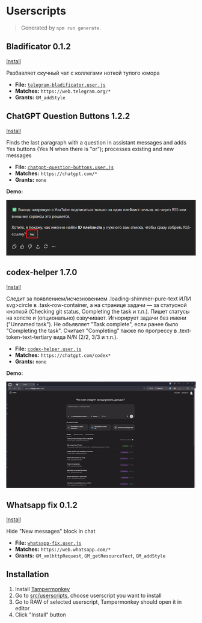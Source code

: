# Userscripts

> Generated by `npm run generate`.

## Bladificator 0.1.2

[Install](https://raw.githubusercontent.com/popstas/userscripts/refs/heads/master/src/userscripts/telegram-bladificator.user.js)

Разбавляет скучный чат с коллегами ноткой тупого юмора

- **File:** [`telegram-bladificator.user.js`](../../src/userscripts/telegram-bladificator.user.js)
- **Matches:** `https://web.telegram.org/*`
- **Grants:** `GM_addStyle`


## ChatGPT Question Buttons 1.2.2

[Install](https://raw.githubusercontent.com/popstas/userscripts/refs/heads/master/src/userscripts/chatgpt-question-buttons.user.js)

Finds the last paragraph with a question in assistant messages and adds Yes buttons (Yes N when there is "or"); processes existing and new messages

- **File:** [`chatgpt-question-buttons.user.js`](../../src/userscripts/chatgpt-question-buttons.user.js)
- **Matches:** `https://chatgpt.com/*`
- **Grants:** `none`

**Demo:**

![chatgpt-question-buttons.png](../../assets/demo/chatgpt-question-buttons.png)

## codex-helper 1.7.0

[Install](https://raw.githubusercontent.com/popstas/userscripts/refs/heads/master/src/userscripts/codex-helper.user.js)

Следит за появлением/исчезновением .loading-shimmer-pure-text ИЛИ svg>circle в .task-row-container, а на странице задачи — за статусной кнопкой (Checking git status, Completing the task и т.п.). Пишет статусы на холсте и (опционально) озвучивает. Игнорирует задачи без имени ("Unnamed task"). Не объявляет "Task complete", если ранее было "Completing the task". Считает "Completing" также по прогрессу в .text-token-text-tertiary вида N/N (2/2, 3/3 и т.п.).

- **File:** [`codex-helper.user.js`](../../src/userscripts/codex-helper.user.js)
- **Matches:** `https://chatgpt.com/codex*`
- **Grants:** `none`

**Demo:**

![codex-helper.gif](../../assets/demo/codex-helper.gif)

## Whatsapp fix 0.1.2

[Install](https://raw.githubusercontent.com/popstas/userscripts/refs/heads/master/src/userscripts/whatsapp-fix.user.js)

Hide "New messages" block in chat

- **File:** [`whatsapp-fix.user.js`](../../src/userscripts/whatsapp-fix.user.js)
- **Matches:** `https://web.whatsapp.com/*`
- **Grants:** `GM_xmlhttpRequest`, `GM_getResourceText`, `GM_addStyle`


## Installation
1. Install [Tampermonkey](https://www.tampermonkey.net/)
2. Go to [src/userscripts](src/userscripts), choose userscript you want to install
3. Go to RAW of selected userscript, Tampermonkey should open it in editor
4. Click "Install" button


